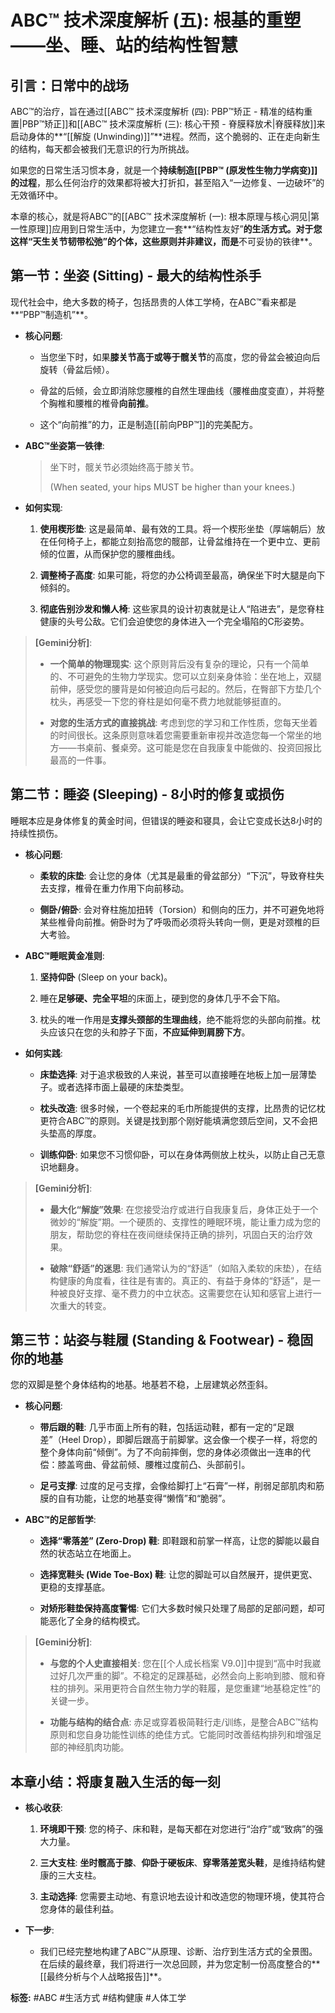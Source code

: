 # ABC™ 技术深度解析 (五): 根基的重塑——坐、睡、站的结构性智慧

## **引言：日常中的战场**

ABC™的治疗，旨在通过[[ABC™ 技术深度解析 (四): PBP™矫正 - 精准的结构重置|PBP™矫正]]和[[ABC™ 技术深度解析 (三): 核心干预 - 脊膜释放术|脊膜释放]]来启动身体的**“[[解旋 (Unwinding)]]”**进程。然而，这个脆弱的、正在走向新生的结构，每天都会被我们无意识的行为所挑战。

如果您的日常生活习惯本身，就是一个**持续制造[[PBP™ (原发性生物力学病变)]]的过程**，那么任何治疗的效果都将被大打折扣，甚至陷入“一边修复、一边破坏”的无效循环中。

本章的核心，就是将ABC™的[[ABC™ 技术深度解析 (一): 根本原理与核心洞见|第一性原理]]应用到日常生活中，为您建立一套**“结构性友好”**的生活方式。对于您这样“天生关节韧带松弛”的个体，这些原则并非建议，而是**不可妥协的铁律**。

## **第一节：坐姿 (Sitting) - 最大的结构性杀手**

现代社会中，绝大多数的椅子，包括昂贵的人体工学椅，在ABC™看来都是**“PBP™制造机”**。

- **核心问题**:
    
    - 当您坐下时，如果**膝关节高于或等于髋关节**的高度，您的骨盆会被迫向后旋转（骨盆后倾）。
        
    - 骨盆的后倾，会立即消除您腰椎的自然生理曲线（腰椎曲度变直），并将整个胸椎和腰椎的椎骨**向前推**。
        
    - 这个“向前推”的力，正是制造[[前向PBP™]]的完美配方。
        
- **ABC™坐姿第一铁律**:
    
    > 坐下时，髋关节必须始终高于膝关节。
    > 
    > (When seated, your hips MUST be higher than your knees.)
    
- **如何实现**:
    
    1. **使用楔形垫**: 这是最简单、最有效的工具。将一个楔形坐垫（厚端朝后）放在任何椅子上，都能立刻抬高您的髋部，让骨盆维持在一个更中立、更前倾的位置，从而保护您的腰椎曲线。
        
    2. **调整椅子高度**: 如果可能，将您的办公椅调至最高，确保坐下时大腿是向下倾斜的。
        
    3. **彻底告别沙发和懒人椅**: 这些家具的设计初衷就是让人“陷进去”，是您脊柱健康的头号公敌。它们会迫使您的身体进入一个完全塌陷的C形姿势。
        

> **[Gemini分析]**:
> 
> - **一个简单的物理现实**: 这个原则背后没有复杂的理论，只有一个简单的、不可避免的生物力学现实。您可以立刻亲身体验：坐在地上，双腿前伸，感受您的腰背是如何被迫向后弓起的。然后，在臀部下方垫几个枕头，再感受一下您的脊柱是如何毫不费力地就能够挺直的。
>     
> - **对您的生活方式的直接挑战**: 考虑到您的学习和工作性质，您每天坐着的时间很长。这条原则意味着您需要重新审视并改造您每一个常坐的地方——书桌前、餐桌旁。这可能是您在自我康复中能做的、投资回报比最高的一件事。
>     

## **第二节：睡姿 (Sleeping) - 8小时的修复或损伤**

睡眠本应是身体修复的黄金时间，但错误的睡姿和寝具，会让它变成长达8小时的持续性损伤。

- **核心问题**:
    
    - **柔软的床垫**: 会让您的身体（尤其是最重的骨盆部分）“下沉”，导致脊柱失去支撑，椎骨在重力作用下向前移动。
        
    - **侧卧/俯卧**: 会对脊柱施加扭转（Torsion）和侧向的压力，并不可避免地将某些椎骨向前推。俯卧时为了呼吸而必须将头转向一侧，更是对颈椎的巨大考验。
        
- **ABC™睡眠黄金准则**:
    
    1. **坚持仰卧** (Sleep on your back)。
        
    2. 睡在**足够硬、完全平坦**的床面上，硬到您的身体几乎不会下陷。
        
    3. 枕头的唯一作用是**支撑头颈部的生理曲线**，绝不能将您的头部向前推。枕头应该只在您的头和脖子下面，**不应延伸到肩膀下方**。
        
- **如何实践**:
    
    - **床垫选择**: 对于追求极致的人来说，甚至可以直接睡在地板上加一层薄垫子。或者选择市面上最硬的床垫类型。
        
    - **枕头改造**: 很多时候，一个卷起来的毛巾所能提供的支撑，比昂贵的记忆枕更符合ABC™的原则。关键是找到那个刚好能填满您颈后空间，又不会把头垫高的厚度。
        
    - **训练仰卧**: 如果您不习惯仰卧，可以在身体两侧放上枕头，以防止自己无意识地翻身。
        

> **[Gemini分析]**:
> 
> - **最大化“解旋”效果**: 在您接受治疗或进行自我康复后，身体正处于一个微妙的“解旋”期。一个硬质的、支撑性的睡眠环境，能让重力成为您的朋友，帮助您的脊柱在夜间继续保持正确的排列，巩固白天的治疗效果。
>     
> - **破除“舒适”的迷思**: 我们通常认为的“舒适”（如陷入柔软的床垫），在结构健康的角度看，往往是有害的。真正的、有益于身体的“舒适”，是一种被良好支撑、毫不费力的中立状态。这需要您在认知和感官上进行一次重大的转变。
>     

## **第三节：站姿与鞋履 (Standing & Footwear) - 稳固你的地基**

您的双脚是整个身体结构的地基。地基若不稳，上层建筑必然歪斜。

- **核心问题**:
    
    - **带后跟的鞋**: 几乎市面上所有的鞋，包括运动鞋，都有一定的“足跟差”（Heel Drop），即脚后跟高于前脚掌。这会像一个楔子一样，将您的整个身体向前“倾倒”。为了不向前摔倒，您的身体必须做出一连串的代偿：膝盖弯曲、骨盆前倾、腰椎过度前凸、头部前引。
        
    - **足弓支撑**: 过度的足弓支撑，会像给脚打上“石膏”一样，削弱足部肌肉和筋膜的自有功能，让您的地基变得“懒惰”和“脆弱”。
        
- **ABC™的足部哲学**:
    
    - **选择“零落差” (Zero-Drop) 鞋**: 即鞋跟和前掌一样高，让您的脚能以最自然的状态站立在地面上。
        
    - **选择宽鞋头 (Wide Toe-Box) 鞋**: 让您的脚趾可以自然展开，提供更宽、更稳的支撑基底。
        
    - **对矫形鞋垫保持高度警惕**: 它们大多数时候只处理了局部的足部问题，却可能恶化了全身的结构模式。
        

> **[Gemini分析]**:
> 
> - **与您的个人史直接相关**: 您在[[个人成长档案 V9.0]]中提到“高中时我崴过好几次严重的脚”。不稳定的足踝基础，必然会向上影响到膝、髋和脊柱的排列。采用更符合自然生物力学的鞋履，是您重建“地基稳定性”的关键一步。
>     
> - **功能与结构的结合点**: 赤足或穿着极简鞋行走/训练，是整合ABC™结构原则和您自身功能性训练的绝佳方式。它能同时改善结构排列和增强足部的神经肌肉功能。
>     

## **本章小结：将康复融入生活的每一刻**

- **核心收获**:
    
    1. **环境即干预**: 您的椅子、床和鞋，是每天都在对您进行“治疗”或“致病”的强大力量。
        
    2. **三大支柱**: **坐时髋高于膝**、**仰卧于硬板床**、**穿零落差宽头鞋**，是维持结构健康的三大支柱。
        
    3. **主动选择**: 您需要主动地、有意识地去设计和改造您的物理环境，使其符合您身体的最佳利益。
        
- **下一步**:
    
    - 我们已经完整地构建了ABC™从原理、诊断、治疗到生活方式的全景图。在后续的最终章，我们将进行一次总回顾，并为您定制一份高度整合的**[[最终分析与个人战略报告]]**。
        

**标签:** #ABC #生活方式 #结构健康 #人体工学